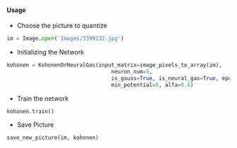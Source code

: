#### Usage
* Choose the picture to quantize

```python
im = Image.open('Images/3399232.jpg')
```

* Initializing the Network
```python
kohonen = KohonenOrNeuralGas(input_matrix=image_pixels_to_array(im),
                                 neuron_num=9,
                                 is_gauss=True, is_neural_gas=True, epoch_count=1, neighbourhood_radius=1.5,
                                 min_potential=0, alfa=0.8)
```

* Train the network
```python
kohonen.train()
```

* Save Picture 
```python
save_new_picture(im, kohonen)
```